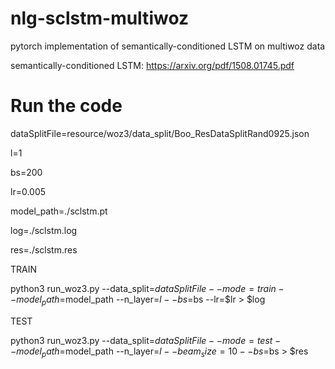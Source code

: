 # nlg-sclstm-multiwoz
pytorch implementation of semantically-conditioned LSTM on multiwoz data


semantically-conditioned LSTM: https://arxiv.org/pdf/1508.01745.pdf

# Run the code

dataSplitFile=resource/woz3/data_split/Boo_ResDataSplitRand0925.json

l=1

bs=200

lr=0.005

model_path=./sclstm.pt

log=./sclstm.log

res=./sclstm.res



TRAIN

python3 run_woz3.py --data_split=$dataSplitFile --mode=train --model_path=$model_path --n_layer=$l --bs=$bs --lr=$lr > $log



TEST

python3 run_woz3.py --data_split=$dataSplitFile --mode=test --model_path=$model_path --n_layer=$l --beam_size=10 --bs=$bs > $res
